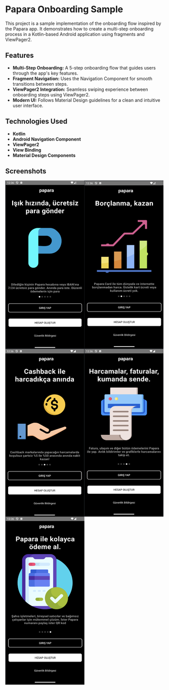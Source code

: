 # Papara Onboarding Sample

This project is a sample implementation of the onboarding flow inspired by the Papara app. It demonstrates how to create a multi-step onboarding process in a Kotlin-based Android application using fragments and ViewPager2.

## Features
- **Multi-Step Onboarding:** A 5-step onboarding flow that guides users through the app's key features.
- **Fragment Navigation:** Uses the Navigation Component for smooth transitions between steps.
- **ViewPager2 Integration:** Seamless swiping experience between onboarding steps using ViewPager2.
- **Modern UI:** Follows Material Design guidelines for a clean and intuitive user interface.

## Technologies Used
- **Kotlin**
- **Android Navigation Component**
- **ViewPager2**
- **View Binding**
- **Material Design Components**

## Screenshots


<img align= left src="screenshots/papara_onboarding1.png" alt="Onboarding Step 1" width="250" height="530"/>
<img align= left src="screenshots/papara_onboarding2.png" alt="Onboarding Step 2" width="250" height="530"/>
<img align= left src="screenshots/papara_onboarding3.png" alt="Onboarding Step 3" width="250" height="530"/>
<img align= left src="screenshots/papara_onboarding4.png" alt="Onboarding Step 4" width="250" height="530"/>
<img align= left src="screenshots/papara_onboarding5.png" alt="Onboarding Step 5" width="250" height="530"/>
